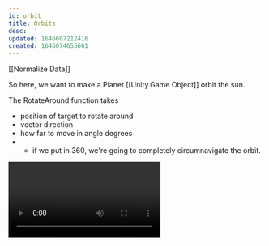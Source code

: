 ```yaml
---
id: orbit
title: Orbits
desc: ''
updated: 1646607212416
created: 1646074655661
---
```


[[Normalize Data]]

So here, we want to make a Planet [[Unity.Game Object]] orbit the sun.

The RotateAround function takes
- position of target to rotate around
- vector direction
- how far to move in angle degrees
- - if we put in 360, we're going to completely circumnavigate the orbit. 

![](/assets/images/orbit-work-in-progress.mov)


